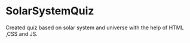 # SolarSystemQuiz
Created quiz based on solar system and universe with the help of HTML ,CSS and JS.
